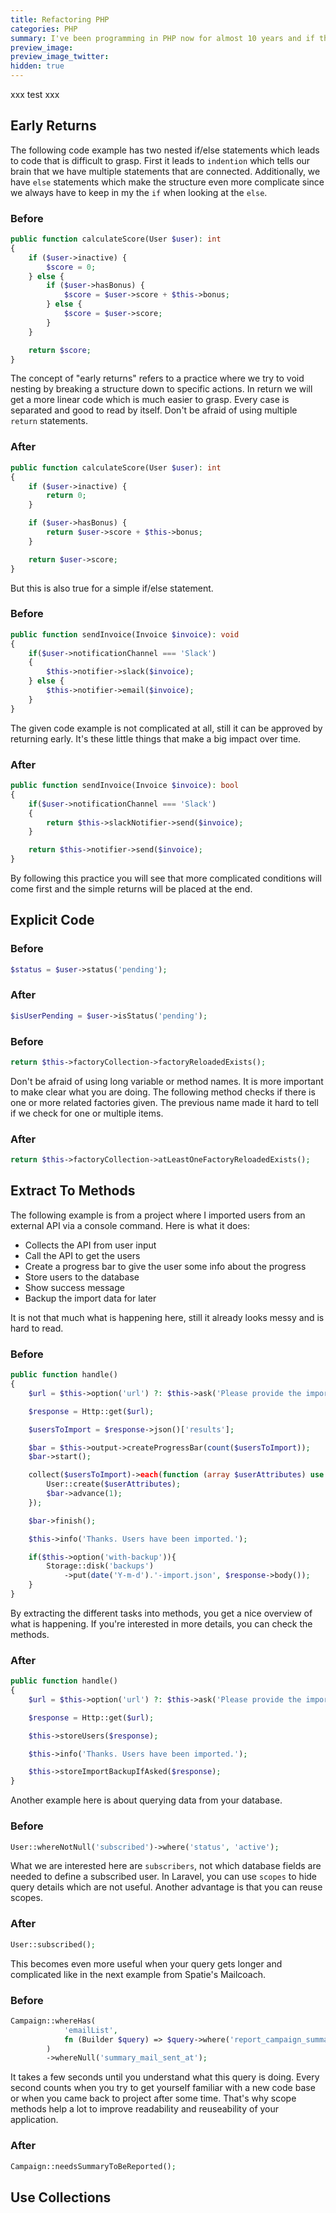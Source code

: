 ```yaml
---
title: Refactoring PHP
categories: PHP
summary: I've been programming in PHP now for almost 10 years and if there is one thing I learned over this period, it's that readability is the key for maintainable and sustainable code. This is why I see refactoring as one of my main skills today. In this post, I share with you my refactoring practices for PHP.
preview_image:
preview_image_twitter:
hidden: true
---
```


xxx
test
xxx


## Early Returns

The following code example has two nested if/else statements which leads to code that is difficult to grasp. First it leads to `indention` which tells our brain that we have multiple statements that are connected. Additionally, we have `else` statements which make the structure even more complicate since we always have to keep in my the `if` when looking at the `else`.

### Before

```php
public function calculateScore(User $user): int
{
    if ($user->inactive) {
        $score = 0;
    } else {
        if ($user->hasBonus) {
            $score = $user->score + $this->bonus;
        } else {
            $score = $user->score;
        }
    }

    return $score;
}
```

The concept of "early returns" refers to a practice where we try to void nesting by breaking a structure down to specific actions. In return we will get a more linear code which is much easier to grasp. Every case is separated and good to read by itself. Don't be afraid of using multiple `return` statements.


### After
```php
public function calculateScore(User $user): int
{
    if ($user->inactive) {
        return 0;
    }

    if ($user->hasBonus) {
        return $user->score + $this->bonus;
    }

    return $user->score;
}
```

But this is also true for a simple if/else statement.

### Before

```php
public function sendInvoice(Invoice $invoice): void
{
    if($user->notificationChannel === 'Slack')
    {
        $this->notifier->slack($invoice);
    } else {
        $this->notifier->email($invoice);
    }
}
```

The given code example is not complicated at all, still it can be approved by returning early. It's these little things that make a big impact over time.

### After
```php
public function sendInvoice(Invoice $invoice): bool
{
    if($user->notificationChannel === 'Slack')
    {
        return $this->slackNotifier->send($invoice);
    }

    return $this->notifier->send($invoice);
}
```

By following this practice you will see that more complicated conditions will come first and the simple returns will be placed at the end.

## Explicit Code

### Before
```php
$status = $user->status('pending');
```

### After
```php
$isUserPending = $user->isStatus('pending');
```

### Before
```php
return $this->factoryCollection->factoryReloadedExists();
```

Don't be afraid of using long variable or method names. It is more important to make clear what you are doing. The following method checks if there is one or more related factories given. The previous name made it hard to tell if we check for one or multiple items.

### After
```php
return $this->factoryCollection->atLeastOneFactoryReloadedExists();
```

## Extract To Methods


The following example is from a project where I imported users from an external API via a console command. Here is what it does:

* Collects the API from user input
* Call the API to get the users
* Create a progress bar to give the user some info about the progress
* Store users to the database
* Show success message
* Backup the import data for later

It is not that much what is happening here, still it already looks messy and is hard to read.

### Before
```php
public function handle()
{
    $url = $this->option('url') ?: $this->ask('Please provide the import URL');

    $response = Http::get($url);

    $usersToImport = $response->json()['results'];

    $bar = $this->output->createProgressBar(count($usersToImport));
    $bar->start();

    collect($usersToImport)->each(function (array $userAttributes) use ($bar) {
        User::create($userAttributes);
        $bar->advance(1);
    });

    $bar->finish();

    $this->info('Thanks. Users have been imported.');

    if($this->option('with-backup')){
        Storage::disk('backups')
            ->put(date('Y-m-d').'-import.json', $response->body());
    }
}
```

By extracting the different tasks into methods, you get a nice overview of what is happening. If you're interested in more details, you can check the methods. 

### After
```php
public function handle()
{
    $url = $this->option('url') ?: $this->ask('Please provide the import URL');

    $response = Http::get($url);

    $this->storeUsers($response);

    $this->info('Thanks. Users have been imported.');

    $this->storeImportBackupIfAsked($response);
}
```

Another example here is about querying data from your database.

### Before
```php
User::whereNotNull('subscribed')->where('status', 'active');
```

What we are interested here are `subscribers`, not which database fields are needed to define a subscribed user.
In Laravel, you can use `scopes` to hide query details which are not useful. Another advantage is that you can reuse scopes.

### After
```php
User::subscribed();
```

This becomes even more useful when your query gets longer and complicated like in the next example from Spatie's Mailcoach.

### Before
```php
Campaign::whereHas(
            'emailList',
            fn (Builder $query) => $query->where('report_campaign_summary', true)
        )
        ->whereNull('summary_mail_sent_at');
```

It takes a few seconds until you understand what this query is doing. Every second counts when you try to get yourself familiar with a new code base or when you came back to project after some time. That's why scope methods help a lot to improve readability and reuseability of your application. 

### After
```php
Campaign::needsSummaryToBeReported();
```

## Use Collections






